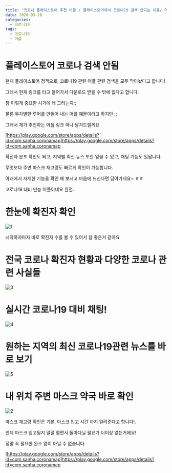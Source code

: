 ```yaml
---
title: "코로나 플레이스토어 추천 어플 / 플레이스토어에서 코로나19 검색 안되는 이유/ 약국 마스크 재고량, 입고시간 알려주는 어"
date: 2020-03-10
categories: 
  - 코로나19
tags: 
  - 코로나19
  - 어플
---
```

# 플레이스토어 코로나 검색 안됨 
 현재 플레이스토어 정책으로, 코로나19 관련 어플 관련 검색을 모두 막아놨다고 합니다!
 
 그래서 현재 링크를 타고 들어가서 다운로드 받을 수 밖에 없다고 합니다. 
 
 참 이렇게 중요한 시기에 왜 그러는지;;
 
 물론 무차별한 루머를 만들어 내는 어플 떄문이라고 하지만 ;;
 
 그래서 제가 추천하는 어플 링크 하나 남겨드릴께요
 
 [https://play.google.com/store/apps/details?id=com.sanha.coronamap]https://play.google.com/store/apps/details?id=com.sanha.coronamap
 
 확진자 분포 확인도 되고, 지역별 최신 뉴스 또한 얻을 수 있고, 채팅 기능도 있답니다.
 
 무엇보다 주변 마스크 재고량도 빠르게 확인이 가능합니다. 
 
 아래에서 자세한 기능을 확인 해 보시고 마음에 드신다면 담아가세요~ ㅎㅎ
 
 코로나19 대비 만능 어플이네요 완전.
 
# 한눈에 확진자 확인
![1](https://user-images.githubusercontent.com/36880919/76506949-535e2080-648f-11ea-9c03-a49a74dc2fb7.png)

시작하자마자 바로 확진자 수를 볼 수 있어서 참 좋은거 같아요 

# 전국 코로나 확진자 현황과 다양한 코로나 관련 사실들
![3](https://user-images.githubusercontent.com/36880919/76506943-50fbc680-648f-11ea-89dc-05dec3c57e64.png)
 
 
# 실시간 코로나19 대비 채팅!
![4](https://user-images.githubusercontent.com/36880919/76506945-522cf380-648f-11ea-80b3-dbb9f801b43e.png)

# 원하는 지역의 최신 코로나19관련 뉴스를 바로 보기
![5](https://user-images.githubusercontent.com/36880919/76506946-52c58a00-648f-11ea-9c8a-2daaf5cd7d08.png)

# 내 위치 주변 마스크 약국 바로 확인
![2](https://user-images.githubusercontent.com/36880919/76506950-535e2080-648f-11ea-89e3-aeb50731774a.png)

마스크 재고량 확인은 기본, 마스크 입고 시간 까지 알려준다고 합니다!. 

언제 마스크 입고될지 덜덜 떨면서 돌아다닐 필요가 더이상 없는거에요!

정말 꼭 필요한 완소 앱이 아닐 수 없습니다.



 [https://play.google.com/store/apps/details?id=com.sanha.coronamap]https://play.google.com/store/apps/details?id=com.sanha.coronamap

